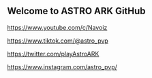 ## Welcome to ASTRO ARK GitHub

https://www.youtube.com/c/Navoiz

https://www.tiktok.com/@astro_pvp

https://twitter.com/playAstroARK

https://www.instagram.com/astro_pvp/
